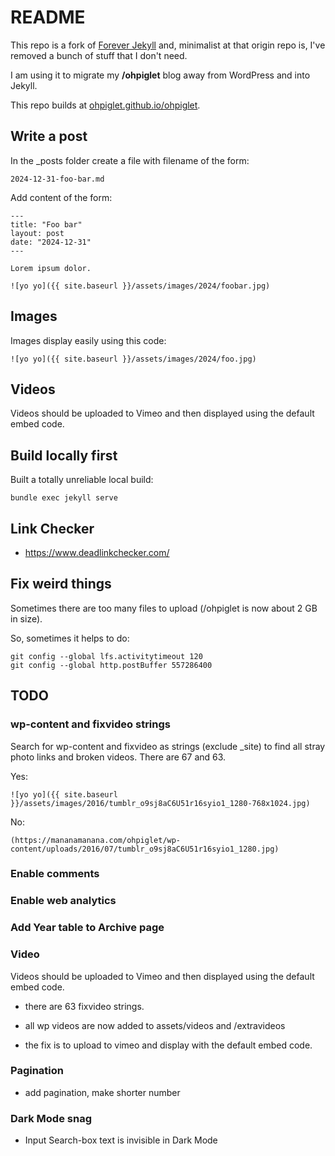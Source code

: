 # README

This repo is a fork of [Forever Jekyll](https://github.com/forever-jekyll/forever-jekyll) and, minimalist at that origin repo is, I've removed a bunch of stuff that I don't need.

I am using it to migrate my **/ohpiglet** blog away from WordPress and into Jekyll.

This repo builds at [ohpiglet.github.io/ohpiglet](https://ohpiglet.github.io/ohpiglet).

## Write a post

In the _posts folder create a file with filename of the form:

```
2024-12-31-foo-bar.md
```

Add content of the form:

```
---
title: "Foo bar"
layout: post
date: "2024-12-31"
---

Lorem ipsum dolor.

![yo yo]({{ site.baseurl }}/assets/images/2024/foobar.jpg)

```
## Images

Images display easily using this code:

```
![yo yo]({{ site.baseurl }}/assets/images/2024/foo.jpg)
```

## Videos

Videos should be uploaded to Vimeo and then displayed using the default embed code.

## Build locally first

Built a totally unreliable local build:

 ```
bundle exec jekyll serve
 ```

## Link Checker

- https://www.deadlinkchecker.com/

## Fix weird things

Sometimes there are too many files to upload (/ohpiglet is now about 2 GB in size).

So, sometimes it helps to do:

 ```
git config --global lfs.activitytimeout 120
git config --global http.postBuffer 557286400
 ```

## TODO

### wp-content and fixvideo strings

Search for wp-content and fixvideo as strings (exclude _site) to find all stray photo links and broken videos. There are 67 and 63.

Yes:
 ```
![yo yo]({{ site.baseurl }}/assets/images/2016/tumblr_o9sj8aC6U51r16syio1_1280-768x1024.jpg)
 ```

No:
 ```
(https://mananamanana.com/ohpiglet/wp-content/uploads/2016/07/tumblr_o9sj8aC6U51r16syio1_1280.jpg)
 ```

### Enable comments

### Enable web analytics

### Add Year table to Archive page

### Video

Videos should be uploaded to Vimeo and then displayed using the default embed code.

- there are 63 fixvideo strings.

- all wp videos are now added to assets/videos and /extravideos

- the fix is to upload to vimeo and display with the default embed code.

### Pagination

- add pagination, make shorter number

### Dark Mode snag

- Input Search-box text is invisible in Dark Mode 
